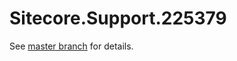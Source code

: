 # Sitecore.Support.225379

See [master branch](https://github.com/sitecoresupport/Sitecore.Support.225379) for details.